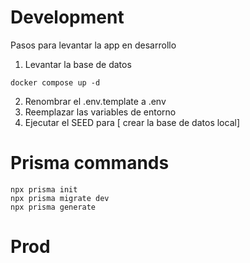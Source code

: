 # Development
Pasos para levantar la app en desarrollo

1. Levantar la base de datos
```
docker compose up -d
```

2. Renombrar el .env.template a .env
3. Reemplazar las variables de entorno
4. Ejecutar el SEED para [ crear la base de datos local]

# Prisma commands
```
npx prisma init
npx prisma migrate dev
npx prisma generate
```


# Prod
